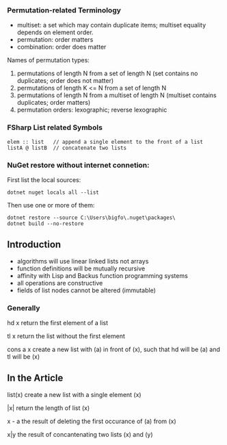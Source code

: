 
### Permutation-related Terminology

* multiset: a set which may contain duplicate items; multiset equality depends on element order.
* permutation: order matters
* combination: order does matter

Names of permutation types: 

1. permutations of length N from a set of length N (set contains no duplicates; order does not matter)
2. permutations of length K <= N from a set of length N
3. permutations of length N from a multiset of length N (multiset contains duplicates; order matters)
4. permutation orders: lexographic; reverse lexographic

### FSharp List related Symbols

    elem :: list   // append a single element to the front of a list
    listA @ listB  // concatenate two lists

### NuGet restore without internet connetion: 

First list the local sources: 

    dotnet nuget locals all --list

Then use one or more of them:

    dotnet restore --source C:\Users\bigfo\.nuget\packages\
    dotnet build --no-restore

## Introduction

* algorithms will use linear linked lists not arrays
* function definitions will be mutually recursive
* affinity with Lisp and Backus function programming systems
* all operations are constructive
* fields of list nodes cannot be altered (immutable) 

### Generally

hd x 
    return the first element of a list

tl x 
    return the list without the first element

cons a x 
    create a new list with (a) in front of (x), such that hd will be (a) and tl will be (x)

## In the Article

list(x) 
    create a new list with a single element (x)

|x|
    return the length of list (x)

x - a
    the result of deleting the first occurance of (a) from (x)

x|y
    the result of concantenating two lists (x) and (y)

